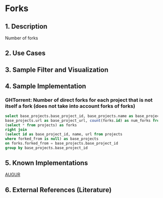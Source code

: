 # Forks

## 1. Description
Number of forks

## 2. Use Cases

## 3. Sample Filter and Visualization

## 4. Sample Implementation
### GHTorrent: Number of direct forks for each project that is not itself a fork (does not take into account forks of forks)

```SQL
select base_projects.base_project_id, base_projects.name as base_project_name,
base_projects.url as base_project_url, count(forks.id) as num_forks from
(select * from projects) as forks
right join
(select id as base_project_id, name, url from projects
where forked_from is null) as base_projects
on forks.forked_from = base_projects.base_project_id
group by base_projects.base_project_id
```

## 5. Known Implementations

[AUGUR](https://github.com/CHAOSS/Augur)

## 6. External References (Literature)
